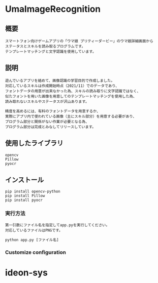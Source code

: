 # UmaImageRecognition

## 概要
```
スマートフォン向けゲームアプリの「ウマ娘 プリティーダービー」のウマ娘詳細画面から
ステータスとスキルを読み取るプログラムです。
テンプレートマッチングと文字認識を使用しています。
```

## 説明
```
遊んでいるアプリを絡めて、画像認識の学習目的で作成しました。
対応しているスキルは作成開始時点（2021/11）でのデータであり、
フォントデータの用意が出来なかった為、スキルの読み取りに文字認識ではなく、
似たフォントを用いた画像を用意してのテンプレートマッチングを使用した為、
読み取れないスキルやステータスが沢山あります。

精度を高めるには、有料のフォントデータを用意するか、
実際にアプリ内で使われている画像（主にスキル部分）を用意する必要があり、
プログラム部分と関係がない作業が必要となる為、
プログラム部分は完成とみなしてリリースしています。
```

## 使用したライブラリ
```
opencv
Pillow
pyocr
```

## インストール
```
pip install opencv-python
pip install Pillow
pip install pyocr
```

### 実行方法
```
第一引数にファイル名を指定してapp.pyを実行してください。
対応しているファイルはPNGです。

python app.py [ファイル名]
```

### Customize configuration
# ideon-sys
